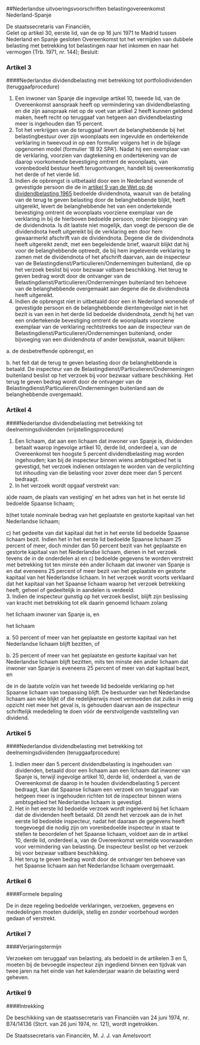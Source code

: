 <meta http-equiv='Content-Type' content='text/html; charset=utf-8' />

##Nederlandse uitvoeringsvoorschriften belastingovereenkomst Nederland-Spanje

De staatssecretaris van Financiën,  
Gelet op artikel 30, eerste lid, van de op 16 juni 1971 te Madrid tussen Nederland en Spanje gesloten Overeenkomst tot het vermijden van dubbele belasting met betrekking tot belastingen naar het inkomen en naar het vermogen (Trb. 1971, nr. 144);
Besluit:    

### Artikel  3  

####Nederlandse dividendbelasting met betrekking tot portfoliodividenden (teruggaafprocedure)

1.  Een inwoner van Spanje die ingevolge artikel 10, tweede lid, van de Overeenkomst aanspraak heeft op vermindering van dividendbelasting en die zijn aanspraak niet op de voet van artikel 2 heeft kunnen geldend maken, heeft recht op teruggaaf van hetgeen aan dividendbelasting meer is ingehouden dan 15 percent.   
2.  Tot het verkrijgen van de teruggaaf levert de belanghebbende bij het belastingbestuur over zijn woonplaats een ingevulde en ondertekende verklaring in tweevoud in op een formulier volgens het in de bijlage opgenomen model (formulier ‘IB 92 SPA’). Nadat hij een exemplaar van de verklaring, voorzien van dagtekening en ondertekening van de daarop voorkomende bevestiging omtrent de woonplaats, van vorenbedoeld bestuur heeft terugontvangen, handelt bij overeenkomstig het derde of het vierde lid.   
3.  Indien de opbrengst is uitbetaald door een in Nederland wonende of gevestigde persoon die de in [artikel 9 van de Wet op de dividendbelasting 1965](../../../../../../wet/wet/op/de/dividendbelasting/1965/BWBR0002515/README.md) bedoelde dividendnota, waaruit van de betaling van de terug te geven belasting door de belanghebbende blijkt, heeft uitgereikt, levert de belanghebbende het van een ondertekende bevestiging omtrent de woonplaats voorziene exemplaar van de verklaring in bij de hierboven bedoelde persoon, onder bijvoeging van de dividendnota. Is dit laatste niet mogelijk, dan voegt de persoon die de dividendnota heeft uitgereikt bij de verklaring een door hem gewaarmerkt afschrift van de dividendnota. Degene die de dividendnota heeft uitgereikt zendt, met een begeleidende brief, waaruit blijkt dat hij voor de belanghebbende optreedt, de bij hem ingeleverde verklaring te zamen met de dividendnota of het afschrift daarvan, aan de inspecteur van de Belastingdienst/Particulieren/Ondernemingen buitenland, die op het verzoek beslist bij voor bezwaar vatbare beschikking. Het terug te geven bedrag wordt door de ontvanger van de Belastingdienst/Particulieren/Ondernemingen buitenland ten behoeve van de belanghebbende overgemaakt aan degene die de dividendnota heeft uitgereikt.   
4.  Indien de opbrengst niet in uitbetaald door een in Nederland wonende of gevestigde persoon en de belanghebbende dientengevolge niet in het bezit is van een in het derde lid bedoelde dividendnota, zendt hij het van een ondertekende bevestiging omtrent de woonplaats voorziene exemplaar van de verklaring rechtstreeks toe aan de inspecteur van de Belastingdienst/Particulieren/Ondernemingen buitenland, onder bijvoeging van een dividendnota of ander bewijsstuk, waaruit blijken: 

a. de desbetreffende opbrengst, en 

b. het feit dat de terug te geven belasting door de belanghebbende is betaald.   De inspecteur van de Belastingdienst/Particulieren/Ondernemingen buitenland beslist op het verzoek bij voor bezwaar vatbare beschikking. Het terug te geven bedrag wordt door de ontvanger van de Belastingdienst/Particulieren/Ondernemingen buitenland aan de belanghebbende overgemaakt. 

### Artikel  4  

####Nederlandse dividendbelasting met betrekking tot deelnemingsdividenden (vrijstellingsprocedure)

1.  Een lichaam, dat aan een lichaam dat inwoner van Spanje is, dividenden betaalt waarop ingevolge artikel 10, derde lid, onderdeel a, van de Overeenkomst ten hoogste 5 percent dividendbelasting mag worden ingehouden; kan bij de inspecteur binnen wiens ambtsgebied het is gevestigd, het verzoek indienen ontslagen te worden van de verplichting tot inhouding van die belasting voor zover deze meer dan 5 percent bedraagt.   
2.  In het verzoek wordt opgaaf verstrekt van: 

a)de naam, de plaats van vestiging' en het adres van het in het eerste lid bedoelde Spaanse lichaam; 

b)het totale nominale bedrag van het geplaatste en gestorte kapitaal van het Nederlandse lichaam; 

c) het gedeelte van dat kapitaal dat het in het eerste lid bedoelde Spaanse lichaam bezit. Indien het in het eerste lid bedoelde Spaanse lichaam 25 percent of meer, doch minder dan 50 percent bezit van het geplaatste en gestorte kapitaal van het Nederlandse lichaam, dienen in het verzoek tevens de in de onderdelen a) en c) bedoelde gegevens te worden verstrekt met betrekking tot ten minste één ander lichaam dat inwoner van Spanje is en dat eveneens 25 percent of meer bezit van het geplaatste en gestorte kapitaal van het Nederlandse lichaam. In het verzoek wordt voorts verklaard dat het kapitaal van het Spaanse lichaam waarop het verzoek betrekking heeft, geheel of gedeeltelijk in aandelen is verdeeld.   
3.  Indien de inspecteur gunstig op het verzoek beslist, blijft zijn beslissing van kracht met betrekking tot elk daarin genoemd lichaam zolang 

het lichaam inwoner van Spanje is, en  

het lichaam  

a. 50 percent of meer van het geplaatste en gestorte kapitaal van het Nederlandse lichaam blijft bezitten, of 

b. 25 percent of meer van het geplaatste en gestorte kapitaal van het Nederlandse lichaam blijft bezitten, mits ten minste één ander lichaam dat inwoner van Spanje is eveneens 25 percent of meer van dat kapitaal bezit, en   

de in de laatste volzin van het tweede lid bedoelde verklaring op het Spaanse lichaam van toepassing blijft.   De bestuurder van het Nederlandse lichaam aan wie blijkt of die redelijkerwijs moet vermoeden dat zulks in enig opzicht niet meer het geval is, is gehouden daarvan aan de inspecteur schriftelijk mededeling te doen vóór de eerstvolgende vaststelling van dividend. 

### Artikel  5  

####Nederlandse dividendbelasting met betrekking tot deelnemingsdividenden (teruggaafprocedure)

1.  Indien meer dan 5 percent dividendbelasting is ingehouden van dividenden, betaald door een lichaam aan een lichaam dat inwoner van Spanje is, terwijl ingevolge artikel 10, derde lid, onderdeel a, van de Overeenkomst de daarop in te houden dividendbelasting 5 percent bedraagt, kan dat Spaanse lichaam een verzoek om teruggaaf van hetgeen meer is ingehouden richten tot de inspecteur binnen wiens ambtsgebied het Nederlandse lichaam is gevestigd.   
2.  Het in het eerste lid bedoelde verzoek wordt ingeleverd bij het lichaam dat de dividenden heeft betaald. Dit zendt het verzoek aan de in het eerste lid bedoelde inspecteur, nadat het daaraan de gegevens heeft toegevoegd die nodig zijn om vorenbedoelde inspecteur in staat te stellen te beoordelen of het Spaanse lichaam, voldoet aan de in artikel 10, derde lid, onderdeel a, van de Overeenkomst vermelde voorwaarden voor vermindering van belasting. De inspecteur beslist op het verzoek bij voor bezwaar vatbare beschikking.   
3.  Het terug te geven bedrag wordt door de ontvanger ten behoeve van het Spaanse lichaam aan het Nederlandse lichaam overgemaakt.  

### Artikel  6  

####Formele bepaling

De in deze regeling bedoelde verklaringen, verzoeken, gegevens en mededelingen moeten duidelijk, stellig en zonder voorbehoud worden gedaan of verstrekt. 

### Artikel  7  

####Verjaringstermijn

Verzoeken om teruggaaf van belasting, als bedoeld in de artikelen 3 en 5, moeten bij de bevoegde inspecteur zijn ingediend binnen een tijdvak van twee jaren na het einde van het kalenderjaar waarin de belasting werd geheven. 

### Artikel  9  

####Intrekking

De beschikking van de staatssecretaris van Financiën van 24 juni 1974, nr. B74/14136 (Stcrt. van 26 juni 1974, nr. 121), wordt ingetrokken. 

De 
Staatssecretaris van Financiën, 
M. J. J. van Amelsvoort      
